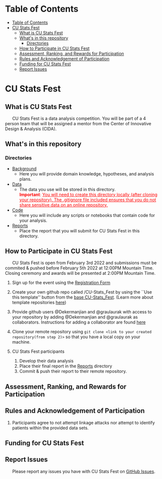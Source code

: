 # Table of Contents
- [Table of Contents](#table-of-contents)
- [CU Stats Fest](#cu-stats-fest)
  - [What is CU Stats Fest](#what-is-cu-stats-fest)
  - [What's in this repository](#whats-in-this-repository)
    - [Directories](#directories)
  - [How to Participate in CU Stats Fest](#how-to-participate-in-cu-stats-fest)
  - [Assessment, Ranking, and Rewards for Participation](#assessment-ranking-and-rewards-for-participation)
  - [Rules and Acknowledgement of Participation](#rules-and-acknowledgement-of-participation)
  - [Funding for CU Stats Fest](#funding-for-cu-stats-fest)
  - [Report Issues](#report-issues)

# CU Stats Fest

## What is CU Stats Fest
&nbsp;&nbsp;&nbsp;&nbsp;&nbsp;&nbsp;CU Stats Fest is a data analysis competition. You will be part of a 4 person team that will be assigned a mentor from the Center of Innovative Design & Analysis (CIDA). 

## What's in this repository

### Directories

* [Background](Background/)
  * Here you will provide domain knowledge, hypotheses, and analysis plans.
* [Data](Data/)
  * The data you use will be stored in this directory.<br> <span style="color:red;"><b>Important</b>: <u>You will need to create this directory locally (after cloning your repository). The .gitignore file included ensures that you do not share sensitive data on an online repository.</u></span>
* [Code](Code/)
  * Here you will include any scripts or notebooks that contain code for your analysis.
* [Reports](Reports/)
  * Place the report that you will submit for CU Stats Fest in this directory.

## How to Participate in CU Stats Fest
&nbsp;&nbsp;&nbsp;&nbsp;&nbsp;&nbsp;CU Stats Fest is open from February 3rd 2022 and submissions must be commited & pushed before February 5th 2022 at 12:00PM Mountain Time. Closing ceremony and awards will be presented at 2:00PM Mountain Time.

1. Sign up for the event using the [Registration Form](https://app.smartsheet.com/b/form/fd67eccbeb474727a70d69ee30eff869)

2. Create your own github repo called <user-id>/CU-Stats_Fest by using the ``Use
   this template'' button from the [base
   CU-Stats_Fest](https://github.com/CIDA-CSPH/CU-Stats_Fest).  (Learn
   more about template repositories
   [here](https://docs.github.com/articles/creating-a-repository-from-a-template/))

3. Provide github users @Dekermanjian and @graulaurak with access to your repository by adding @Dekermanjian and @graulaurak as
   collaborators.  Instructions for adding a collaborator are found
   [here](https://docs.github.com/en/github/setting-up-and-managing-your-github-user-account/managing-access-to-your-personal-repositories/inviting-collaborators-to-a-personal-repository)

4. Clone your remote repository using ```git clone <link to your created repository(from step 2)>``` so that you have a local copy on your machine.

5. CU Stats Fest participants 
   1. Develop their data analysis
   2. Place their final report in the [Reports](Reports/) directory
   3. Commit & push their report to their remote repository.


## Assessment, Ranking, and Rewards for Participation

## Rules and Acknowledgement of Participation
1. Participants agree to not attempt linkage attacks nor attempt to identify patients within the provided data sets.

## Funding for CU Stats Fest

## Report Issues
&nbsp;&nbsp;&nbsp;&nbsp;&nbsp;&nbsp;Please report any issues you have with CU Stats Fest on [GitHub Issues](https://github.com/CIDA-CSPH/CU-Stats_Fest/issues).
